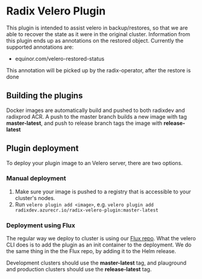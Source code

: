 # Radix Velero Plugin

This plugin is intended to assist velero in backup/restores, so that we are able to recover the state as it were in the original cluster. Information from this plugin ends up as annotations on the restored object. Currently the supported annotations are:

- equinor.com/velero-restored-status

This annotation will be picked up by the radix-operator, after the restore is done

## Building the plugins

Docker images are automatically build and pushed to both radixdev and radixprod ACR. 
A push to the master branch builds a new image with tag **master-latest**, and push to release branch tags the image with **release-latest**

## Plugin deployment

To deploy your plugin image to an Velero server, there are two options.

### Manual deployment

1. Make sure your image is pushed to a registry that is accessible to your cluster's nodes.
2. Run `velero plugin add <image>`, e.g. `velero plugin add radixdev.azurecr.io/radix-velero-plugin:master-latest`

### Deployment using Flux

The regular way we deploy to cluster is using our [Flux repo](https://github.com/equinor/radix-flux).
What the velero CLI does is to add the plugin as an init container to the deployment. We do the same thing in the the Flux repo, by
adding it to the Helm release.

Development clusters should use the **master-latest** tag, and plauground and production clusters should use the **release-latest** tag.
